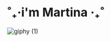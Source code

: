 <h1 align = "left"> ˚₊‧i'm Martina ‧₊˚ </h1>

![giphy (1)](https://github.com/martigdf/martigdf/assets/115803827/bece77b6-a90d-4737-982f-3cb36df4dc55)



<!--
**martigdf/martigdf** is a ✨ _special_ ✨ repository because its `README.md` (this file) appears on your GitHub profile.

Here are some ideas to get you started:

- 🔭 I’m currently working on ...
- 🌱 I’m currently learning ...
- 👯 I’m looking to collaborate on ...
- 🤔 I’m looking for help with ...
- 💬 Ask me about ...
- 📫 How to reach me: ...
- 😄 Pronouns: ...
- ⚡ Fun fact: ...
-->
